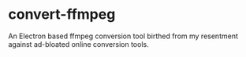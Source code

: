 # convert-ffmpeg
An Electron based ffmpeg conversion tool birthed from my resentment against ad-bloated online conversion tools.
